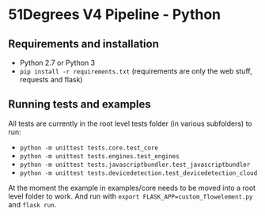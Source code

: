 # 51Degrees V4 Pipeline - Python

## Requirements and installation

* Python 2.7 or Python 3
* `pip install -r requirements.txt` (requirements are only the web stuff, requests and flask)

## Running tests and examples

All tests are currently in the root level tests folder (in various subfolders) to run:

* `python -m unittest tests.core.test_core`
* `python -m unittest tests.engines.test_engines`
* `python -m unittest tests.javascriptbundler.test_javascriptbundler`
* `python -m unittest tests.devicedetection.test_devicedetection_cloud`

At the moment the example in examples/core needs to be moved into a root level folder to work. And run with `export FLASK_APP=custom_flowelement.py` and `flask run`.